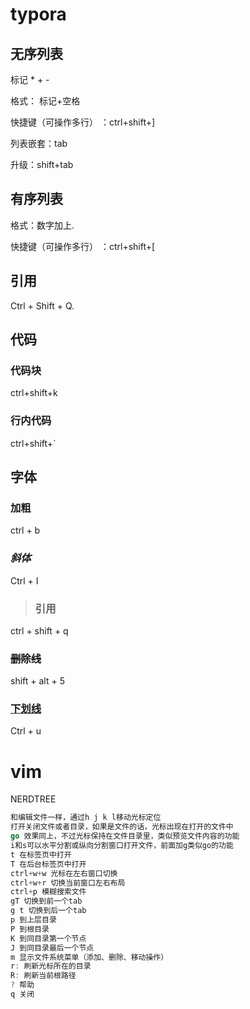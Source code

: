 # typora

## 无序列表

标记 * + - 

格式： 标记+空格

快捷键（可操作多行） ：ctrl+shift+]

列表嵌套：tab

升级：shift+tab

## 有序列表

格式：数字加上.

快捷键（可操作多行） ：ctrl+shift+[

## 引用

 Ctrl + Shift + Q.



## 代码

### 代码块

ctrl+shift+k

### 行内代码

ctrl+shift+`



## 字体

### **加粗**

ctrl + b 

### *斜体*

Ctrl + I 

> ### 引用

ctrl + shift + q

### ~~删除线~~

shift + alt + 5

### <u>下划线</u>

Ctrl + u

# vim 

NERDTREE

```go
和编辑文件一样，通过h j k l移动光标定位
打开关闭文件或者目录，如果是文件的话，光标出现在打开的文件中
go 效果同上，不过光标保持在文件目录里，类似预览文件内容的功能
i和s可以水平分割或纵向分割窗口打开文件，前面加g类似go的功能
t 在标签页中打开
T 在后台标签页中打开
ctrl+w+w 光标在左右窗口切换
ctrl+w+r 切换当前窗口左右布局
ctrl+p 模糊搜索文件
gT 切换到前一个tab
g t 切换到后一个tab
p 到上层目录
P 到根目录
K 到同目录第一个节点
J 到同目录最后一个节点
m 显示文件系统菜单（添加、删除、移动操作）
r: 刷新光标所在的目录
R: 刷新当前根路径
? 帮助
q 关闭
```
